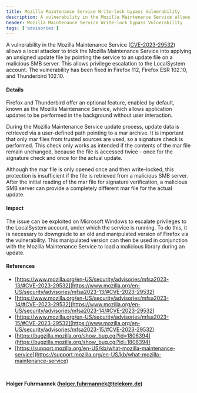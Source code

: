 ```yaml
---
title: Mozilla Maintenance Service Write-lock bypass Vulnerability
description: A vulnerability in the Mozilla Maintenance Service allows a local attacker to trick the Mozilla Maintenance Service into applying an unsigned update file by pointing the service to an update file on a malicious SMB server. This allows privilege escalation to the LocalSystem account.
header: Mozilla Maintenance Service Write-lock bypass Vulnerability
tags: ['advisories']
---
```


A vulnerability in the Mozilla Maintenance Service ([CVE-2023-29532](https://www.mozilla.org/en-US/security/advisories/mfsa2023-13/#CVE-2023-29532)) allows a local attacker to trick the Mozilla Maintenance Service into applying an unsigned update file by pointing the service to an update file on a malicious SMB server. This allows privilege escalation to the LocalSystem account. The vulnerability has been fixed in Firefox 112, Firefox ESR 102.10, and Thunderbird 102.10.

<!--more-->

#### Details

Firefox and Thunderbird offer an optional feature, enabled by default, known as the Mozilla Maintenance Service, which allows application updates to be performed in the background without user interaction.

During the Mozilla Maintenance Service update process, update data is retrieved via a user-defined path pointing to a mar archive. It is important that only mar files from trusted sources are used, so a signature check is performed. This check only works as intended if the contents of the mar file remain unchanged, because the file is accessed twice - once for the signature check and once for the actual update.

Although the mar file is only opened once and then write-locked, this protection is insufficient if the file is retrieved from a malicious SMB server. After the initial reading of the mar file for signature verification, a malicious SMB server can provide a completely different mar file for the actual update.


#### Impact
The issue can be exploited on Microsoft Windows to escalate privileges to the LocalSystem account, under which the service is running. To do this, it is necessary to downgrade to an old and manipulated version of Firefox via the vulnerability. This manipulated version can then be used in conjunction with the Mozilla Maintenance Service to load a malicious library during an update.


#### References
- [https://www.mozilla.org/en-US/security/advisories/mfsa2023-13/#CVE-2023-29532](https://www.mozilla.org/en-US/security/advisories/mfsa2023-13/#CVE-2023-29532)
- [https://www.mozilla.org/en-US/security/advisories/mfsa2023-14/#CVE-2023-29532](https://www.mozilla.org/en-US/security/advisories/mfsa2023-14/#CVE-2023-29532)
- [https://www.mozilla.org/en-US/security/advisories/mfsa2023-15/#CVE-2023-29532](https://www.mozilla.org/en-US/security/advisories/mfsa2023-15/#CVE-2023-29532)
- [https://bugzilla.mozilla.org/show_bug.cgi?id=1806394](https://bugzilla.mozilla.org/show_bug.cgi?id=1806394)
- [https://support.mozilla.org/en-US/kb/what-mozilla-maintenance-service](https://support.mozilla.org/en-US/kb/what-mozilla-maintenance-service)
<br> 

__Holger Fuhrmannek (<holger.fuhrmannek@telekom.de>)__






